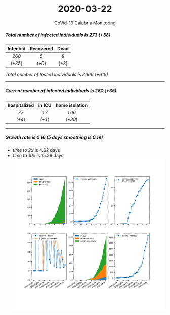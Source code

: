 <div align='center'>

# 2020-03-22
CoVid-19 Calabria Monitoring
</div>

##### Total number of infected individuals is 273 (+38)
Infected | Recovered | Dead
:---: | :---: | :---:
*260* | *5* | *8*
*(+35*) | *(+0*) | (*+3*)

*Total number of tested individuals is 3666 (+616)*
***
##### Current number of infected individuals is 260 (+35)
hospitalized | in ICU | home isolation
:---: | :---: | :---:
*77* |*17* |*166*
*(+4*) |*(+1*) |*(+30*)
***
##### Growth rate is 0.16 (5 days smoothing is 0.19)
- *time to 2x* is 4.62 days
- *time to 10x* is 15.36 days
![stats][stats]

[stats]: stats_Calabria.png

